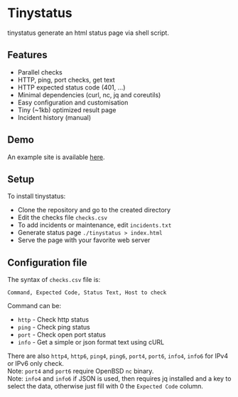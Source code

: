 # Tinystatus

tinystatus generate an html status page via shell script.

## Features

* Parallel checks
* HTTP, ping, port checks, get text
* HTTP expected status code (401, ...)
* Minimal dependencies (curl, nc, jq and coreutils)
* Easy configuration and customisation
* Tiny (~1kb) optimized result page
* Incident history (manual)

## Demo

An example site is available [here](https://lab.bdro.fr/tinystatus/).

## Setup

To install tinystatus:

* Clone the repository and go to the created directory
* Edit the checks file `checks.csv`
* To add incidents or maintenance, edit `incidents.txt`
* Generate status page `./tinystatus > index.html`
* Serve the page with your favorite web server

## Configuration file

The syntax of `checks.csv` file is:
```
Command, Expected Code, Status Text, Host to check
```

Command can be:
* `http` - Check http status
* `ping` - Check ping status 
* `port` - Check open port status
* `info` - Get a simple or json format text using cURL

There are also `http4`, `http6`, `ping4`, `ping6`, `port4`, `port6`, `info4`, `info6` for IPv4 or IPv6 only check.  
Note: `port4` and `port6` require OpenBSD `nc` binary.  
Note: `info4` and `info6` if JSON is used, then requires jq installed and a key to select the data, otherwise just fill with 0 the `Expected Code` column.

